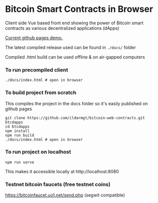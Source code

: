 # Bitcoin Smart Contracts in Browser

Client side Vue based front end showing the power of Bitcoin smart contracts as various decentralized applications (dApps)

[Current github pages demo.](https://ildarmgt.github.io/bitcoin-web-contracts/)

The latest compiled release used can be found in `./docs/` folder

Compiled .html build can be used offline & on air-gapped computers

### To run precompiled client
```
./docs/index.html # open in browser
```

### To build project from scratch

This compiles the project in the docs folder so it's easily published on github pages

```
git clone https://github.com/ildarmgt/bitcoin-web-contracts.git btcdapps
cd btcdapps
npm install
npm run build
./docs/index.html # open in browser
```

### To run project on localhost

```
npm run serve
```
This makes it accessible locally at http://localhost:8080

### Testnet bitcoin faucets (free testnet coins)

https://bitcoinfaucet.uo1.net/send.php (segwit compatible)